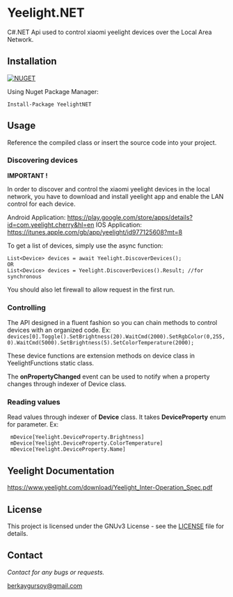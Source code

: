 
# Yeelight.NET

C#.NET Api used to control xiaomi yeelight devices over the Local Area Network.

## Installation

[![NUGET](https://img.shields.io/badge/nuget-1.2.0-blue.svg)](https://www.nuget.org/packages/YeelightNET/)

Using Nuget Package Manager:

    Install-Package YeelightNET

## Usage

Reference the compiled class or insert the source code into your project.

### Discovering devices
**IMPORTANT !**

In order to discover and control the xiaomi yeelight devices in the local network, you have to download and install yeelight app and enable the LAN control for each device.

Android Application: https://play.google.com/store/apps/details?id=com.yeelight.cherry&hl=en
IOS Application: https://itunes.apple.com/gb/app/yeelight/id977125608?mt=8

To get a list of devices, simply use the async function:

    List<Device> devices = await Yeelight.DiscoverDevices();
    OR 
    List<Device> devices = Yeelight.DiscoverDevices().Result; //for synchronous
You should also let firewall to allow request in the first run.

### Controlling

The API designed in a fluent fashion so you can chain methods to control devices with an organized code.
Ex: `devices[0].Toggle().SetBrightness(20).WaitCmd(2000).SetRgbColor(0,255,0).WaitCmd(5000).SetBrightness(5).SetColorTemperature(2000);`

These device functions are extension methods on device class in YeelightFunctions static class.

The **onPropertyChanged** event can be used to notify when a property changes through indexer of Device class.

### Reading values

 Read values through indexer of **Device** class. It takes **DeviceProperty** enum for parameter.
 Ex:

     mDevice[Yeelight.DeviceProperty.Brightness]
     mDevice[Yeelight.DeviceProperty.ColorTemperature]
     mDevice[Yeelight.DeviceProperty.Name]
## Yeelight Documentation
https://www.yeelight.com/download/Yeelight_Inter-Operation_Spec.pdf
## License
This project is licensed under the GNUv3 License - see the [LICENSE](LICENSE) file for details.
## Contact
*Contact for any bugs or requests.*

berkaygursoy@gmail.com
